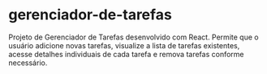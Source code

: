 # gerenciador-de-tarefas

Projeto de Gerenciador de Tarefas desenvolvido com React. Permite que o usuário adicione novas tarefas, visualize a lista de tarefas existentes, acesse detalhes individuais de cada tarefa e remova tarefas conforme necessário.

